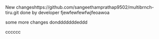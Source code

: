 New changeshttps://github.com/sangeethamprathap9502/multibrnch-tiru.git done by developer
fjewfewfewfwjfeoawoa

some more changes dondddddddeddd


cccccc

